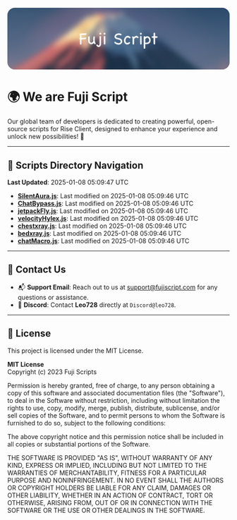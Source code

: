 ![Banner](.github/b.webp)

# 🌍 **We are Fuji Script**

Our global team of developers is dedicated to creating powerful, open-source scripts for Rise Client, designed to enhance your experience and unlock new possibilities! 🌟

---
<!-- SCRIPTS_NAVIGATION_START -->
## 📂 **Scripts Directory Navigation**

**Last Updated**: 2025-01-08 05:09:47 UTC

- **[SilentAura.js](scripts/SilentAura.js)**: Last modified on 2025-01-08 05:09:46 UTC
- **[ChatBypass.js](scripts/ChatBypass.js)**: Last modified on 2025-01-08 05:09:46 UTC
- **[jetpackFly.js](scripts/jetpackFly.js)**: Last modified on 2025-01-08 05:09:46 UTC
- **[velocityHylex.js](scripts/velocityHylex.js)**: Last modified on 2025-01-08 05:09:46 UTC
- **[chestxray.js](scripts/chestxray.js)**: Last modified on 2025-01-08 05:09:46 UTC
- **[bedxray.js](scripts/bedxray.js)**: Last modified on 2025-01-08 05:09:46 UTC
- **[chatMacro.js](scripts/chatMacro.js)**: Last modified on 2025-01-08 05:09:46 UTC

<!-- SCRIPTS_NAVIGATION_END -->

---

## 💬 **Contact Us**  
- 📬 **Support Email**: Reach out to us at [support@fujiscript.com](mailto:support@fujiscript.com) for any questions or assistance.  
- 💬 **Discord**: Contact **Leo728** directly at `Discord@leo728`.

---

## 📜 **License**

This project is licensed under the MIT License.  

**MIT License**  
Copyright (c) 2023 Fuji Scripts  

Permission is hereby granted, free of charge, to any person obtaining a copy of this software and associated documentation files (the "Software"), to deal in the Software without restriction, including without limitation the rights to use, copy, modify, merge, publish, distribute, sublicense, and/or sell copies of the Software, and to permit persons to whom the Software is furnished to do so, subject to the following conditions:  

The above copyright notice and this permission notice shall be included in all copies or substantial portions of the Software.  

THE SOFTWARE IS PROVIDED "AS IS", WITHOUT WARRANTY OF ANY KIND, EXPRESS OR IMPLIED, INCLUDING BUT NOT LIMITED TO THE WARRANTIES OF MERCHANTABILITY, FITNESS FOR A PARTICULAR PURPOSE AND NONINFRINGEMENT. IN NO EVENT SHALL THE AUTHORS OR COPYRIGHT HOLDERS BE LIABLE FOR ANY CLAIM, DAMAGES OR OTHER LIABILITY, WHETHER IN AN ACTION OF CONTRACT, TORT OR OTHERWISE, ARISING FROM, OUT OF OR IN CONNECTION WITH THE SOFTWARE OR THE USE OR OTHER DEALINGS IN THE SOFTWARE.  
